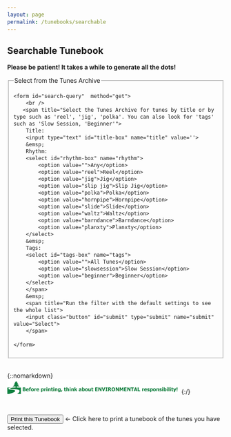 ```yaml
---
layout: page
permalink: /tunebooks/searchable
---
```

Searchable Tunebook
-------------------


**Please be patient! It takes a while to generate all the dots!**

<fieldset>
    <legend>Select from the Tunes Archive</legend>
    
    <form id="search-query"  method="get">
        <br />
       <span title="Select the Tunes Archive for tunes by title or by type such as 'reel', 'jig', 'polka'. You can also look for 'tags' such as 'Slow Session, 'Beginner'">        
        Title:
        <input type="text" id="title-box" name="title" value=''>
        &emsp; 
        Rhythm:
        <select id="rhythm-box" name="rhythm">
            <option value="">Any</option>
            <option value="reel">Reel</option>
            <option value="jig">Jig</option>
            <option value="slip jig">Slip Jig</option>
            <option value="polka">Polka</option>
            <option value="hornpipe">Hornpipe</option>
            <option value="slide">Slide</option>
            <option value="waltz">Waltz</option>
            <option value="barndance">Barndance</option>
            <option value="planxty">Planxty</option>
        </select>
        &emsp;
        Tags:
        <select id="tags-box" name="tags">
            <option value="">All Tunes</option>
            <option value="slowsession">Slow Session</option>
            <option value="beginner">Beginner</option>
        </select>
        </span>
        &emsp;
        <span title="Run the filter with the default settings to see the whole list">
        <input class="button" id="submit" type="submit" name="submit" value="Select">
        </span>
        
    </form>
</fieldset>

<br />

{::nomarkdown}
<img alt="Think before you print" src="/images/think-before-you-print.gif" border=0></img>
{:/}

<br />
<p><span title="When you're happy with your selection you can print your tunebook using this button. Please think of the trees!">
<input class="button" type="button" onclick="printDiv('tunebook')" value="Print this Tunebook" />
</span>
&#x2190; Click here to print a tunebook of the tunes you have selected.
</p>

<br />
<br />
 
<div id="tunebook"></div>


<script>
  window.store = {
      {% assign tuneCount = 1 %}
      {% assign tunes =  site.tunes | sort: 'title' %} 
      {% for tune in tunes %}
          "{{ tuneCount }}": {
          "title": "{{ tune.title | xml_escape }}",
          "key": "{{ tune.key | xml_escape }}",
          "rhythm": "{{ tune.rhythm | xml_escape }}",
          "tags": "{{ tune.tags | array_to_sentence_string }}",
          "abc": {{ tune.abc | jsonify }}
      }{% unless forloop.last %},{% endunless %}
      {% assign tuneCount = tuneCount | plus: 1 %}
    {% endfor %}};
</script>
  
<script type="text/javascript" src="{{ site.mp3_host }}/js/abcjs_plugin_3.0-min.js"></script>
<script type="text/javascript" src="{{ site.mp3_host }}/js/lunr.min.js"></script>
<script type="text/javascript" src="{{ site.mp3_host }}/js/searchable_tunebook.js"></script>

<script type="text/javascript"> 
   ABCJS.plugin.show_midi = false;
   ABCJS.plugin.hide_abc = true;
   ABCJS.plugin.auto_render_threshold = {{tuneCount}};
   
   function printDiv(divName) {
        var printContents = document.getElementById(divName).innerHTML;
        var originalContents = document.body.innerHTML;

        document.body.innerHTML = printContents;

        window.print();

        document.body.innerHTML = originalContents;
   }
   
</script>


